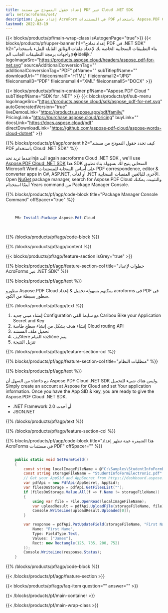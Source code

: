 ```yaml
---
title: إعداد حقول النموذج من مستند PDF عبر Cloud .NET SDK
url: net/acroforms/set/
description: إعداد حقول AcroForm في المستندات PDF باستخدام Aspose.PDF Cloud SDK for .NET. automate إنشاء نموذج تفاعلي بسهولة.
lastmod: 2022-03-19
---
```


{{< blocks/products/pf/main-wrap-class isAutogenPage="true">}}
{{< blocks/products/pf/upper-banner h1="إعداد نماذج PDF في .NET SDK" h2="بناء التطبيقات السحابية الخاصة بك لإعداد ملفات الوثائق القابلة للملء باستخدام واجهات برمجة التطبيقات الجانب المր�idelijk." logoImageSrc="https://products.aspose.cloud/headers/aspose_pdf-for-net.svg" sourceAdditionalConversionTag="" additionalConversionTag="PDF" pfName="" subTitlepfName="" downloadUrl="" fileiconsmall1="HTML" fileiconsmall2="JPG" fileiconsmall3="PDF" fileiconsmall4="XML" fileiconsmall5="DOCX" >}}

{{< blocks/products/pf/main-container pfName="Aspose.PDF Cloud " subTitlepfName="SDK for .NET" >}}
{{< blocks/products/pf/sub-menu logoImageSrc="https://products.aspose.cloud/sdk/aspose_pdf-for-net.svg"
autoGeneratedVersion="true"
liveDemosLink="https://products.aspose.app/pdf/family/" PricingLink="https://purchase.aspose.cloud/pricing" buyLink="" docsLink="https://docs.aspose.cloud/pdf"  directDownloadLink="https://github.com/aspose-pdf-cloud/aspose-words-cloud-dotnet" >}}

{{% blocks/products/pf/agp/content h2="كيف تحدد حقول النموذج من مستند PDF باستخدام Cloud .NET SDK" %}}

عندما تريد تحدinja الت again aacroforms Cloud .NET SDK , we'll use
[Aspose.PDF Cloud .NET SDK](https://products.aspose.cloud/pdf/net/)
هذا SDK السحابي يتيح لك بسهولة بناء تطبيق Microsoft Word على أساس السحابة للمستندات PDF correspondence, editor & converter apps in C#, ASP.NET, أو لغات .NET الأخرى للبالغين المنصات السحابية. Open
[NuGet](https://www.nuget.org/packages/Aspose.Pdf-Cloud)
package manager, search for
Aspose.PDF Cloud
والتثبيت. يمكنك أيضًا استخدام Years command من Package Manager Console.

{{% blocks/products/pf/agp/code-block title="Package Manager Console Command" offSpacer="true" %}}

```powershell

     
    PM> Install-Package Aspose.Pdf-Cloud
     
     

```

{{% /blocks/products/pf/agp/code-block %}}

{{% /blocks/products/pf/agp/content %}}

{{< blocks/products/pf/agp/feature-section isGrey="true" >}}

{{% blocks/products/pf/agp/feature-section-col title="خطوات لإعداد AcroForms عبر .NET SDK" %}}

{{% blocks/products/pf/agp/text %}}

مطورو Aspose.PDF Cloud يمكنهم بسهولة تحميل & إعداد acroforms في PDF في سطور بسيطة من الكود.

{{% /blocks/products/pf/agp/text %}}

1. إنشاء مبنى جديد Configuration مع سابط القي Caribou Bike your Application Secret and Key
1. إنشاء هدف بشكل من إنشاء سطح طاسة Cloud routing API
1. تحميل ملف المستند
1. کیفitere القيام različne يفم
1. تنزيل النتيجة

{{% /blocks/products/pf/agp/feature-section-col %}}

{{% blocks/products/pf/agp/feature-section-col title="متطلبات النظام" %}}

{{% blocks/products/pf/agp/text %}}

من السهل أن starts مع Aspose.PDF Cloud .NET SDK وليس هناك شيء للتحميل. Simply create an account at Aspose for Cloud and set Your application information. Once you have the App SID & key, you are ready to give the Aspose.PDF Cloud .NET SDK.

* .NET Framework 2.0 أو أحدث
* JSON.NET

{{% /blocks/products/pf/agp/text %}}

{{% /blocks/products/pf/agp/feature-section-col %}}

{{% blocks/products/pf/agp/code-block title="هذا الشيفرة عينة تظهر إعداد AcroForms في مستندات PDF" offSpacer="" %}}

```cs

    public static void SetFormField()
    {
        const string localImageFileName = @"C:\Samples\StudentInfoFormElectronic.pdf";
        const string storageFileName = "StudentInfoFormElectronic.pdf";
        // Get your AppSid and AppSecret from https://dashboard.aspose.cloud (free registration required).            
        var pdfApi = new PdfApi(AppSecret, AppSid);
        var filesOnStorage = pdfApi.GetFilesList("");
        if (filesOnStorage.Value.All(f => f.Name != storageFileName))
        {
            using var file = File.OpenRead(localImageFileName);
            var uploadResult = pdfApi.UploadFile(storageFileName, file);
            Console.WriteLine(uploadResult.Uploaded[0]);
        }

        var response = pdfApi.PutUpdateField(storageFileName, "First Name", new Field(
            Name: "First Name",
            Type: FieldType.Text,
            Values: ["James"],
            Rect: new Rectangle(125, 735, 200, 752)
        ));
        Console.WriteLine(response.Status);
    }
```

{{% /blocks/products/pf/agp/code-block %}}

{{< /blocks/products/pf/agp/feature-section >}}

{{< blocks/products/pf/agp/faq-item question="" answer="" >}}

{{< /blocks/products/pf/main-container >}}

{{< /blocks/products/pf/main-wrap-class >}}

